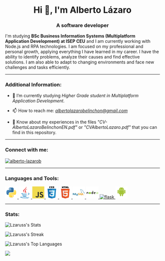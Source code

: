 <h1 align="center"> Hi 👋, I'm Alberto Lázaro </h1>


<h3 align="center">A software developer</h3>

I'm studying **BSc Business Information Systems (Multiplatform Application Development) at ISEP CEU** and I am currently working with Node.js and RPA technologies. I am focused on my professional and personal growth, applying everything I have learned in my career. I have the ability to identify problems, analyze their causes and find effective solutions. I am also able to adapt to changing environments and face new challenges and tasks efficiently.

---

<h3 align="left">Additional Information:</h3>

- 🌱 I’m currently studying *Higher Grade student in Multiplatform Application Development.*

- 📫 How to reach me: *albertolazarobelinchon@gmail.com*

- 📄 Know about my experiences in the files *"CV-AlbertoLazaroBelinchonEN.pdf"* or *"CVAlbertoLazaro.pdf"* that you can find in this repository.

---

<h3 align="left">Connect with me:</h3>
<p align="left">
  <a href="https://linkedin.com/in/alberto-lazarob" target="blank">
     <img align="center" src="https://raw.githubusercontent.com/rahuldkjain/github-profile-readme-generator/master/src/images/icons/Social/linked-in-alt.svg"       alt="alberto-lazarob" height="30" width="40" />
  </a>
</p>

---

<h3 align="left">Languages and Tools:</h3>

<p align="left"> 
  <a href="https://www.python.org" target="_blank" rel="noreferrer"> 
    <img src="https://raw.githubusercontent.com/devicons/devicon/master/icons/python/python-original.svg" alt="python" width="40" height="40"/> 
  </a> 
  <a href="https://www.java.com" target="_blank" rel="noreferrer"> 
    <img src="https://raw.githubusercontent.com/devicons/devicon/master/icons/java/java-original.svg" alt="java" width="40" height="40"/> 
  </a> 
  <a href="https://developer.mozilla.org/en-US/docs/Web/JavaScript" target="_blank" rel="noreferrer"> 
    <img src="https://raw.githubusercontent.com/devicons/devicon/master/icons/javascript/javascript-original.svg" alt="javascript" width="40" height="40"/> 
  </a>
  <a href="https://www.w3schools.com/css/" target="_blank" rel="noreferrer"> 
    <img src="https://raw.githubusercontent.com/devicons/devicon/master/icons/css3/css3-original-wordmark.svg" alt="css3" width="40" height="40"/> 
  </a> 
  <a href="https://www.w3.org/html/" target="_blank" rel="noreferrer"> 
    <img src="https://raw.githubusercontent.com/devicons/devicon/master/icons/html5/html5-original-wordmark.svg" alt="html5" width="40" height="40"/> 
  </a> 
  <a href="https://www.mysql.com/" target="_blank" rel="noreferrer"> 
    <img src="https://raw.githubusercontent.com/devicons/devicon/master/icons/mysql/mysql-original-wordmark.svg" alt="mysql" width="40" height="40"/> 
  </a> 
  <a href="https://nodejs.org" target="_blank" rel="noreferrer"> 
    <img src="https://raw.githubusercontent.com/devicons/devicon/master/icons/nodejs/nodejs-original-wordmark.svg" alt="nodejs" width="40" height="40"/> 
  </a> 
  <a href="https://flask.palletsprojects.com/" target="_blank" rel="noreferrer"> 
    <img src="https://www.vectorlogo.zone/logos/pocoo_flask/pocoo_flask-icon.svg" alt="flask" width="40" height="40"/> 
  </a> 
  <a href="https://developer.android.com" target="_blank" rel="noreferrer"> 
    <img src="https://raw.githubusercontent.com/devicons/devicon/master/icons/android/android-original-wordmark.svg" alt="android" width="40" height="40"/> 
  </a>
</p>

---

<h3 align="left">Stats:</h3>

![Lzaruss's Stats](https://github-readme-stats.vercel.app/api?username=Lzaruss&theme=gotham&show_icons=true&hide_border=true&count_private=true)

![Lzaruss's Streak](https://github-readme-streak-stats.herokuapp.com/?user=Lzaruss&theme=gotham&hide_border=true)

![Lzaruss's Top Languages](https://github-readme-stats.vercel.app/api/top-langs/?username=Lzaruss&theme=gotham&show_icons=true&hide_border=true&layout=compact)


<img width="0" src="https://visitor-badge.glitch.me/badge?page_id=Lzaruss" />
